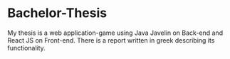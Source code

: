# Bachelor-Thesis

My thesis is a web application-game 
using Java Javelin on Back-end and React JS on Front-end. There is a report written in greek describing its functionality.
